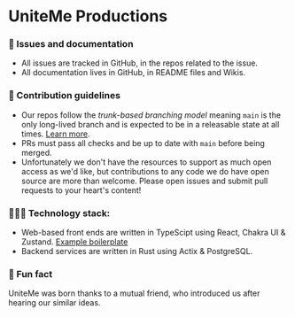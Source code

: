 # UniteMe Productions

### 🚨 Issues and documentation
- All issues are tracked in GitHub, in the repos related to the issue.
- All documentation lives in GitHub, in README files and Wikis.

### 🌱 Contribution guidelines
- Our repos follow the _trunk-based branching model_ meaning `main` is the only long-lived branch and is expected to be in a releasable state at all times. [Learn more](https://www.atlassian.com/continuous-delivery/continuous-integration/trunk-based-development).
- PRs must pass all checks and be up to date with `main` before being merged.
- Unfortunately we don't have the resources to support as much open access as we'd like, but contributions to any code we do have open source are more than welcome. Please open issues and submit pull requests to your heart's content!

### 🧑🏽‍💻 Technology stack:
- Web-based front ends are written in TypeScipt using React, Chakra UI & Zustand. [Example boilerplate](https://github.com/tobyscott25/react-chakra-zustand-boiletplate)
- Backend services are written in Rust using Actix & PostgreSQL.

### 🍿 Fun fact
UniteMe was born thanks to a mutual friend, who introduced us after hearing our similar ideas.
